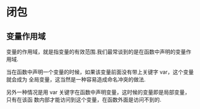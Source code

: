 # 闭包

## 变量作用域
变量的作用域，就是指变量的有效范围.我们最常谈到的是在函数中声明的变量作用域.

当在函数中声明一个变量的时候，如果该变量前面没有带上关键字 var，这个变量就会成为
全局变量，这当然是一种容易造成命名冲突的做法.

另外一种情况是用 var 关键字在函数中声明变量，这时候的变量即是局部变量，只有在该函
数内部才能访问到这个变量，在函数外面是访问不到的.